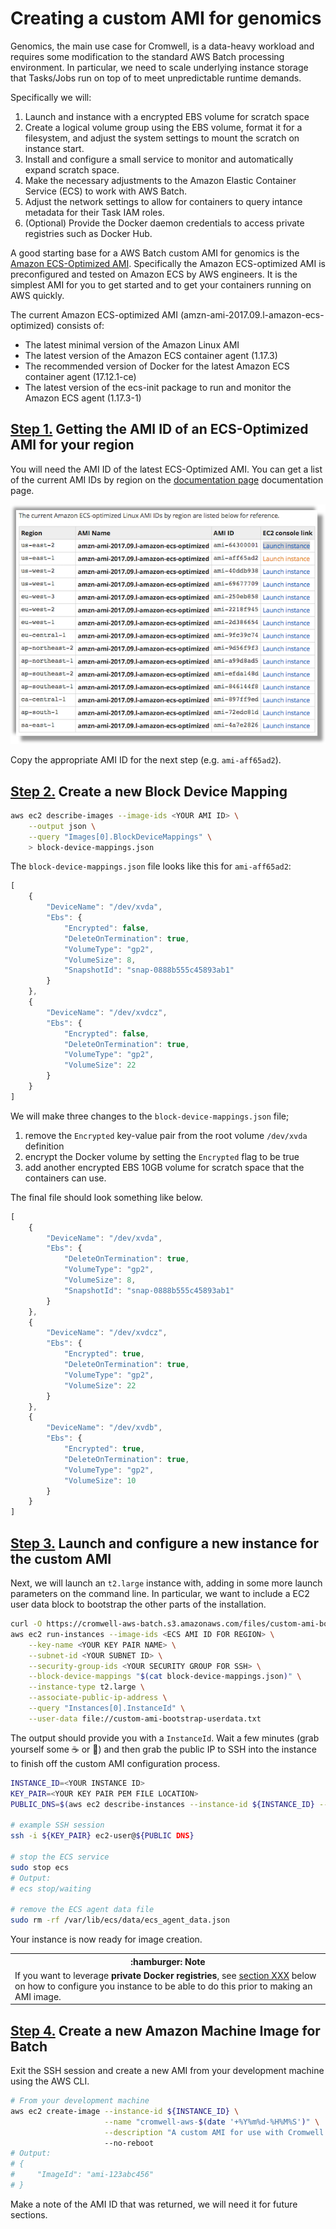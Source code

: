 
# Creating a custom AMI for genomics

Genomics, the main use case for Cromwell, is a data-heavy workload and requires some modification to the standard AWS Batch processing environment. In particular, we need to scale underlying instance storage that Tasks/Jobs run on top of to meet unpredictable runtime demands.

Specifically we will:

1. Launch and instance with a encrypted EBS volume for scratch space
2. Create a logical volume group using the EBS volume, format it for a filesystem, and adjust the system settings to mount the scratch on instance start.
3. Install and configure a small service to monitor and automatically expand scratch space.
4. Make the necessary adjustments to the Amazon Elastic Container Service (ECS) to work with AWS Batch.
5. Adjust the network settings to allow for containers to query intance metadata for their Task IAM roles.
6. (Optional) Provide the Docker daemon credentials to access private registries such as Docker Hub.

A good starting base for a AWS Batch custom AMI for genomics is the [Amazon ECS-Optimized AMI](https://docs.aws.amazon.com/AmazonECS/latest/developerguide/ecs-optimized_AMI.html). Specifically the Amazon ECS-optimized AMI is preconfigured and tested on Amazon ECS by AWS engineers. It is the simplest AMI for you to get started and to get your containers running on AWS quickly.

The current Amazon ECS-optimized AMI (amzn-ami-2017.09.l-amazon-ecs-optimized) consists of:

* The latest minimal version of the Amazon Linux AMI
* The latest version of the Amazon ECS container agent (1.17.3)
* The recommended version of Docker for the latest Amazon ECS container agent (17.12.1-ce)
* The latest version of the ecs-init package to run and monitor the Amazon ECS agent (1.17.3-1)

## [Step 1.](id:step-1) Getting the AMI ID of an ECS-Optimized AMI for your region

You will need the AMI ID of the latest ECS-Optimized AMI. You can get a list of the current AMI IDs by region on the [documentation page](https://docs.aws.amazon.com/AmazonECS/latest/developerguide/ecs-optimized_AMI.html#w301aac19c15c15c12) documentation page.


[![Table of Amazon ECS-Optimized AMIs](../images/cromwell-ecs-opt-amis-table.png)](https://docs.aws.amazon.com/AmazonECS/latest/developerguide/ecs-optimized_AMI.html)

Copy the appropriate AMI ID for the next step (e.g. `ami-aff65ad2`).

## [Step 2.](id:step-2) Create a new Block Device Mapping

```bash
aws ec2 describe-images --image-ids <YOUR AMI ID> \
    --output json \
    --query "Images[0].BlockDeviceMappings" \
    > block-device-mappings.json
```

The `block-device-mappings.json` file looks like this for `ami-aff65ad2`:

```javascript
[
    {
        "DeviceName": "/dev/xvda",
        "Ebs": {
            "Encrypted": false,
            "DeleteOnTermination": true,
            "VolumeType": "gp2",
            "VolumeSize": 8,
            "SnapshotId": "snap-0888b555c45893ab1"
        }
    },
    {
        "DeviceName": "/dev/xvdcz",
        "Ebs": {
            "Encrypted": false,
            "DeleteOnTermination": true,
            "VolumeType": "gp2",
            "VolumeSize": 22
        }
    }
]

```

We will make three changes to the `block-device-mappings.json` file;

1. remove the `Encrypted` key-value pair from the root volume `/dev/xvda` definition
2. encrypt the Docker volume by setting the `Encrypted` flag to be true
3. add another encrypted EBS 10GB volume for scratch space that the containers can use.

The final file should look something like below.

```javascript
[
    {
        "DeviceName": "/dev/xvda",
        "Ebs": {
            "DeleteOnTermination": true,
            "VolumeType": "gp2",
            "VolumeSize": 8,
            "SnapshotId": "snap-0888b555c45893ab1"
        }
    },
    {
        "DeviceName": "/dev/xvdcz",
        "Ebs": {
            "Encrypted": true,
            "DeleteOnTermination": true,
            "VolumeType": "gp2",
            "VolumeSize": 22
        }
    },
    {
        "DeviceName": "/dev/xvdb",
        "Ebs": {
            "Encrypted": true,
            "DeleteOnTermination": true,
            "VolumeType": "gp2",
            "VolumeSize": 10
        }
    }
]

```

## [Step 3.](id:step-3) Launch and configure a new instance for the custom AMI

Next, we will launch an `t2.large` instance with, adding in some more launch parameters on the command line. In particular, we want to include a EC2 user data block to bootstrap the other parts of the installation.

```bash
curl -O https://cromwell-aws-batch.s3.amazonaws.com/files/custom-ami-bootstrap-userdata.txt
aws ec2 run-instances --image-ids <ECS AMI ID FOR REGION> \
    --key-name <YOUR KEY PAIR NAME> \
    --subnet-id <YOUR SUBNET ID> \
    --security-group-ids <YOUR SECURITY GROUP FOR SSH> \
    --block-device-mappings "$(cat block-device-mappings.json)" \
    --instance-type t2.large \
    --associate-public-ip-address \
    --query "Instances[0].InstanceId" \
    --user-data file://custom-ami-bootstrap-userdata.txt
```

The output should provide you with a `InstanceId`. Wait a few minutes (grab yourself some :coffee: or :tea:) and then grab the public IP to SSH into the instance to finish off the custom AMI configuration process.

```bash
INSTANCE_ID=<YOUR INSTANCE ID>
KEY_PAIR=<YOUR KEY PAIR PEM FILE LOCATION>
PUBLIC_DNS=$(aws ec2 describe-instances --instance-id ${INSTANCE_ID} --query "Reservations[0].Instances[0].KeyPair" --output text )

# example SSH session
ssh -i ${KEY_PAIR} ec2-user@${PUBLIC DNS}

# stop the ECS service
sudo stop ecs
# Output:
# ecs stop/waiting

# remove the ECS agent data file
sudo rm -rf /var/lib/ecs/data/ecs_agent_data.json
```

Your instance is now ready for image creation.

<table>
<tr><th> :hamburger: Note </th></tr>
<tr><td>
If you want to leverage <b>private Docker registries</b>, see
<A href="#XXX"> section XXX</a>
below on how to configure you instance to be able to do this prior to making an AMI image.
</td></tr>
</table>

## [Step 4.](id:step-4) Create a new Amazon Machine Image for Batch

Exit the SSH session and create a new AMI from your development machine using the AWS CLI.

```bash
# From your development machine
aws ec2 create-image --instance-id ${INSTANCE_ID} \
                     --name "cromwell-aws-$(date '+%Y%m%d-%H%M%S')" \
                     --description "A custom AMI for use with Cromwell on AWS Batch"
                     --no-reboot
# Output:
# {
#     "ImageId": "ami-123abc456"
# }
```

Make a note of the AMI ID that was returned, we will need it for future sections.
